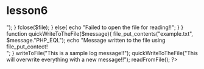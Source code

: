 # lesson6
<?php
    // 'w' - Opens a file for write-only mode. If a file does not exist then a new file is created and if the file already exists then the line of the contents of the file are erased for write-only mode.
    // 'r' - File is opened for read-only mode.
    // 'a' - File is opened for write-only mode. The file pointer points to the end of the file. Existing data in the file is preserved.
    // 'w+' - Opens the file for read and write mode. If a file does not exist then a new file is created and if the file already exists the contents of the file are erased.
    // 'a+' - This is opened for write/read mode.
    // 'x' - Newly file is created for write-only mode.

    $file = fopen("example.txt", "w"); // Open or create 'example.txt' for writing
    if ($file) {
        $content = "Hello, this is a line of text written to the file.\n";
        fwrite($file, $content);
    
        $moreContent = "Here's another line of text.\n";
        fwrite($file, $moreContent);
    
        fclose($file);
        echo "Data written to file successfully.\n";
    } else {
        echo "Failed to open the file for writing.\n";
    }
    
    
    $file = fopen("example.txt", "r");
    if ($file) {
        
        while (!feof($file)) {
            $line = fread($file, 8192); 
            echo $line;
        }
    
        
        fclose($file);
    } else {
        echo "Failed to open the file for reading.\n";
    }
    
    
    $newContent = "This content is written using file_put_contents.\n";
    file_put_contents("example.txt", $newContent, FILE_APPEND); // Append new content
    
    echo "Additional content written using file_put_contents.\n";

echo "Script is running";

     
function writeToFile($message) {
  
     $file = fopen("example.text", "a");
    
     
     if ($file) {
         
         fwrite($file, $message . PHP_EOL);

        
         fclose($file);
    } else {
       
     echo "Could not open the file!";   
    }
 }






function readFromFile(){
    $file = fopen("example.txt", 'r');

    
    if($file){
        echo "Content of example.txt";

        
        while(!feof($file)){
            $line = fgets($file);
            echo htmlspecialchars(($line)."<br>");
        }
        fclose($file);
    } else{
        echo "Failed to open the file for reading!!";
    }
    
}


function quickWriteToTheFile($message){
    file_put_contents("example.txt", $message."PHP_EQL");
    echo "Message written to the file using file_put_contect!<br>";
}


writeToFile("This is a sample log message!!");
quickWriteToTheFile("This will overwrite everything with a new message!!");
readFromFile();

        

    ?>
